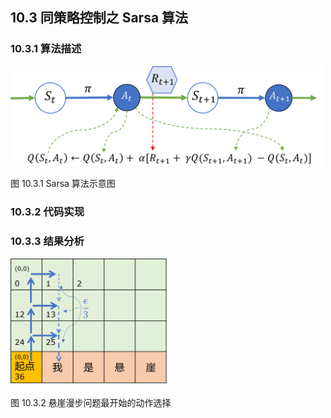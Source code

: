 
## 10.3 同策略控制之 Sarsa 算法


### 10.3.1 算法描述

<img src="./img/SARSA.png" width=500>

图 10.3.1 Sarsa 算法示意图

### 10.3.2 代码实现


### 10.3.3 结果分析


<img src="./img/CliffWalking_Sasra.png" width=250>

图 10.3.2 悬崖漫步问题最开始的动作选择

